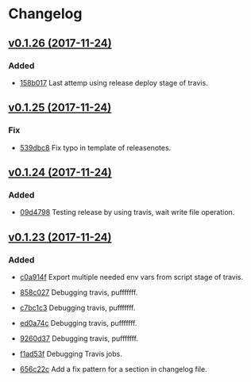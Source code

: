 # Changelog


## [v0.1.26 (2017-11-24)](https://github.com/engapa/modeldb-basic/tree/v0.1.26)

### Added

* [158b017](https://github.com/engapa/modeldb-basic/commit/158b017cf60dfc448bee1765c47634bf80b4a7b3) Last attemp using release deploy stage of travis.


## [v0.1.25 (2017-11-24)](https://github.com/engapa/modeldb-basic/tree/v0.1.25)

### Fix

* [539dbc8](https://github.com/engapa/modeldb-basic/commit/539dbc87ff18a7880f5e35bf7b69729d4a0225af) Fix typo in template of releasenotes.


## [v0.1.24 (2017-11-24)](https://github.com/engapa/modeldb-basic/tree/v0.1.24)

### Added

* [09d4798](https://github.com/engapa/modeldb-basic/commit/09d4798c635b98a232388a0df7755e66ff37204e) Testing release by using travis, wait write file operation.


## [v0.1.23 (2017-11-24)](https://github.com/engapa/modeldb-basic/tree/v0.1.23)

### Added

* [c0a914f](https://github.com/engapa/modeldb-basic/commit/c0a914ff7ddc0461fe2244a9fcb1c2cd8c53b13a) Export multiple needed env vars from script stage of travis.

* [858c027](https://github.com/engapa/modeldb-basic/commit/858c0272fdb8d6f3df574ab312eda92416cd99de) Debugging travis, pufffffff.

* [c7bc1c3](https://github.com/engapa/modeldb-basic/commit/c7bc1c39d6baa43fb468976f7985bb105b2d704f) Debugging travis, pufffffff.

* [ed0a74c](https://github.com/engapa/modeldb-basic/commit/ed0a74c858f50b315b9fa37bdfd37b0fdef1ea9e) Debugging travis, pufffffff.

* [9260d37](https://github.com/engapa/modeldb-basic/commit/9260d37761d3dcbed0e85efc82bb1dd0a3f48cb1) Debugging travis, pufffffff.

* [f1ad53f](https://github.com/engapa/modeldb-basic/commit/f1ad53f96d799a5cb4aaf6457ffd009f9b299d71) Debugging Travis jobs.

* [656c22c](https://github.com/engapa/modeldb-basic/commit/656c22c7309efdff5da8dd2bbf5cea858e5cd027) Add a fix pattern for a section in changelog file.


